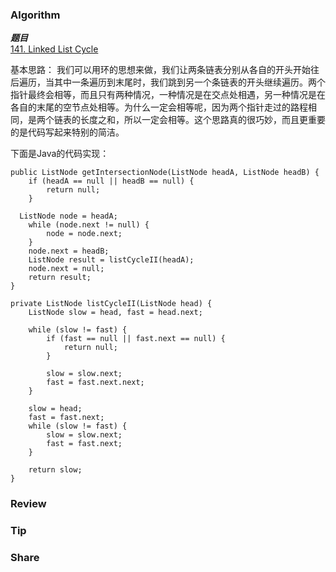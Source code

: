 ### Algorithm

 ***题目***  
[141. Linked List Cycle](https://leetcode.com/problems/linked-list-cycle/) 

基本思路：
我们可以用环的思想来做，我们让两条链表分别从各自的开头开始往后遍历，当其中一条遍历到末尾时，我们跳到另一个条链表的开头继续遍历。两个指针最终会相等，而且只有两种情况，一种情况是在交点处相遇，另一种情况是在各自的末尾的空节点处相等。为什么一定会相等呢，因为两个指针走过的路程相同，是两个链表的长度之和，所以一定会相等。这个思路真的很巧妙，而且更重要的是代码写起来特别的简洁。


下面是Java的代码实现：

```
public ListNode getIntersectionNode(ListNode headA, ListNode headB) {
    if (headA == null || headB == null) {
        return null;
    }
    
  ListNode node = headA;
    while (node.next != null) {
        node = node.next;
    }
    node.next = headB;
    ListNode result = listCycleII(headA);
    node.next = null;
    return result;
}

private ListNode listCycleII(ListNode head) {
    ListNode slow = head, fast = head.next;

    while (slow != fast) {
        if (fast == null || fast.next == null) {
            return null;
        }

        slow = slow.next;
        fast = fast.next.next;
    }

    slow = head;
    fast = fast.next;
    while (slow != fast) {
        slow = slow.next;
        fast = fast.next;
    }

    return slow;
}
```

### Review


### Tip

### Share

